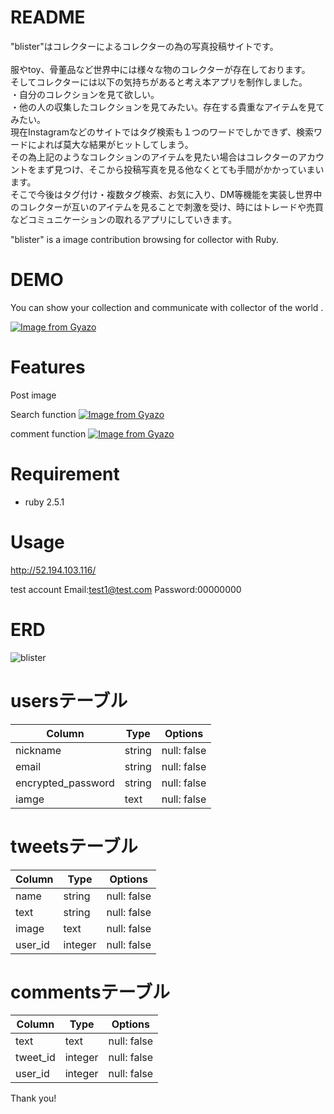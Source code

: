 # README
"blister"はコレクターによるコレクターの為の写真投稿サイトです。<br><br>
服やtoy、骨董品など世界中には様々な物のコレクターが存在しております。<br>
そしてコレクターには以下の気持ちがあると考え本アプリを制作しました。<br>
・自分のコレクションを見て欲しい。<br>
・他の人の収集したコレクションを見てみたい。存在する貴重なアイテムを見てみたい。<br>
現在Instagramなどのサイトではタグ検索も１つのワードでしかできず、検索ワードによれば莫大な結果がヒットしてしまう。<br>その為上記のようなコレクションのアイテムを見たい場合はコレクターのアカウントをまず見つけ、そこから投稿写真を見る他なくとても手間がかかっていまいます。<br>
そこで今後はタグ付け・複数タグ検索、お気に入り、DM等機能を実装し世界中のコレクターが互いのアイテムを見ることで刺激を受け、時にはトレードや売買などコミュニケーションの取れるアプリにしていきます。

"blister" is a image contribution browsing for collector with Ruby.
 
# DEMO
 
You can show your collection and communicate with collector of the world .
 
[![Image from Gyazo](https://i.gyazo.com/0a24bfe2784bddf18978f69d0d4f889b.gif)](https://gyazo.com/0a24bfe2784bddf18978f69d0d4f889b)
 
# Features
Post image

Search function
[![Image from Gyazo](https://i.gyazo.com/623580da248e7077f94142354bf1d608.gif)](https://gyazo.com/623580da248e7077f94142354bf1d608)

comment function
[![Image from Gyazo](https://i.gyazo.com/50571782312c36cf628b40953ed59cb0.gif)](https://gyazo.com/50571782312c36cf628b40953ed59cb0)
 
# Requirement
 
* ruby 2.5.1

# Usage
 
http://52.194.103.116/

test account
  Email:test1@test.com
  Password:00000000

# ERD
![blister](https://user-images.githubusercontent.com/59860393/77816617-4d12aa00-7107-11ea-81ef-3da40ac2d64f.jpeg)

# usersテーブル
|Column|Type|Options|
|------|----|-------|
|nickname|string|null: false|
|email|string|null: false|
|encrypted_password|string|null: false|
|iamge|text|null: false|

# tweetsテーブル
|Column|Type|Options|
|------|----|-------|
|name|string|null: false|
|text|string|null: false|
|image|text|null: false|
|user_id|integer|null: false|

# commentsテーブル
|Column|Type|Options|
|------|----|-------|
|text|text|null: false|
|tweet_id|integer|null: false|
|user_id|integer|null: false|


Thank you!
